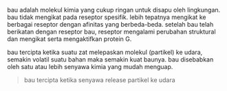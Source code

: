 bau adalah molekul kimia yang cukup ringan untuk disapu oleh lingkungan. bau tidak mengikat pada reseptor spesifik. lebih tepatnya mengikat ke berbagai reseptor dengan afinitas yang berbeda-beda. setelah bau telah berikatan dengan reseptor bau, reseptor mengalami perubahan struktural dan mengikat serta mengaktifkan protein G. 

bau tercipta ketika suatu zat melepaskan molekul (partikel) ke udara, semakin volatil suatu bahan maka semakin kuat baunya. bau disebabkan oleh satu atau lebih senyawa kimia yang mudah menguap.

> bau tercipta ketika senyawa release partikel ke udara

